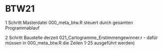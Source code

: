 # BTW21

1 Schritt
Masterdatei 000_meta_btw.R steuert durch gesamten Programmablauf

2 Schritt
Baustelle derzeit 021_Cartogramme_Erstimmengewinner.r - dafür müssen in 000_meta_btw.R die Zeilen 1-25 ausgeführt werden)

